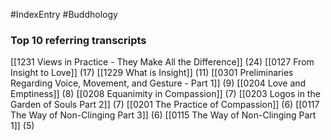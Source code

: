 #IndexEntry #Buddhology

### Top 10 referring transcripts
[[1231 Views in Practice - They Make All the Difference]] (24)
[[0127 From Insight to Love]] (17)
[[1229 What is Insight]] (11)
[[0301 Preliminaries Regarding Voice, Movement, and Gesture - Part 1]] (9)
[[0204 Love and Emptiness]] (8)
[[0208 Equanimity in Compassion]] (7)
[[0203 Logos in the Garden of Souls Part 2]] (7)
[[0201 The Practice of Compassion]] (6)
[[0117 The Way of Non-Clinging Part 3]] (6)
[[0115 The Way of Non-Clinging Part 1]] (5)

